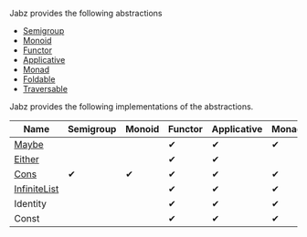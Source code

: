 Jabz provides the following abstractions

* [Semigroup](#semigroup)
* [Monoid](#monoid)
* [Functor](#functor)
* [Applicative](#applicative)
* [Monad](#monad)
* [Foldable](#foldable)
* [Traversable](#traversable)

Jabz provides the following implementations of the abstractions.

| Name                          | Semigroup | Monoid | Functor | Applicative | Monad | Foldable | Traversable |
| ----------------------------- | --------- | ------ | ------- | ----------- | ----- | -------- | ----------- |
| [Maybe](#maybe)               |           |        | ✔︎       | ✔︎           | ✔︎     | ✔︎        | ✔︎          |
| [Either](#either)             |           |        | ✔︎       | ✔︎           |       |          |            |
| [Cons](#cons)                 | ✔︎         | ✔︎      | ✔︎       | ✔︎           | ✔︎     | ✔︎        | ✔︎          |
| [InfiniteList](#infinitelist) |           |        | ✔︎       | ✔︎           | ✔︎     | ✔︎        | ✔︎          |
| Identity                      |           |        | ✔︎       | ✔︎           | ✔︎     | ✔︎        | ✔︎          |
| Const                         |           |        | ✔︎       | ✔︎           | ✔︎     | ✔︎        | ✔︎          |
